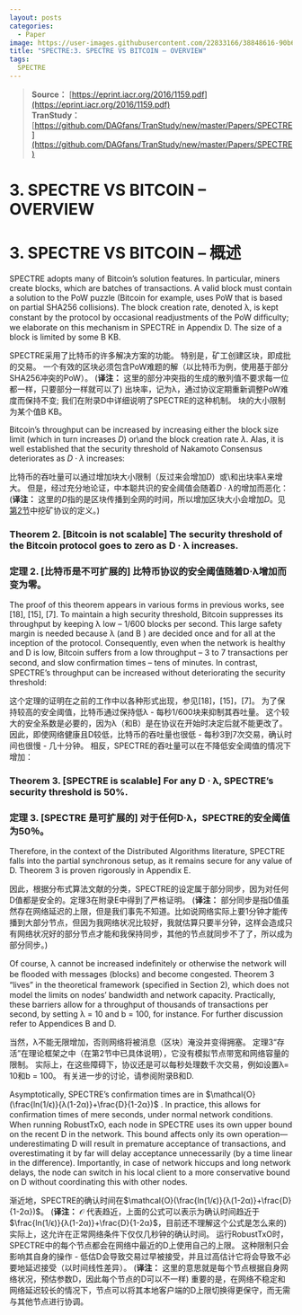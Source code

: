 ```yaml
---
layout: posts
categories:
  - Paper
image: https://user-images.githubusercontent.com/22833166/38848616-90b68176-423a-11e8-87e1-0287b5ed15e6.png
title: "SPECTRE:3. SPECTRE VS BITCOIN – OVERVIEW"
tags:
  SPECTRE
---
```


> **Source：** [https://eprint.iacr.org/2016/1159.pdf](https://eprint.iacr.org/2016/1159.pdf)  
> **TranStudy：** [https://github.com/DAGfans/TranStudy/new/master/Papers/SPECTRE](https://github.com/DAGfans/TranStudy/new/master/Papers/SPECTRE)

# 3. SPECTRE VS BITCOIN – OVERVIEW
# 3. SPECTRE VS BITCOIN – 概述


SPECTRE adopts many of Bitcoin’s solution features. 
In particular, miners create blocks, which are batches of transactions. 
A valid block must contain a solution to the PoW puzzle (Bitcoin for example, uses PoW that is based on partial SHA256 collisions). 
The block creation rate, denoted λ, is kept constant by the protocol by occasional readjustments of the PoW difﬁculty; 
we elaborate on this mechanism in SPECTRE in Appendix D. 
The size of a block is limited by some B KB.

SPECTRE采用了比特币的许多解决方案的功能。 
特别是，矿工创建区块，即成批的交易。 
一个有效的区块必须包含PoW难题的解（以比特币为例，使用基于部分SHA256冲突的PoW）。
(**译注：** 这里的部分冲突指的生成的散列值不要求每一位都一样，只要部分一样就可以了)
出块率，记为λ，通过协议定期重新调整PoW难度而保持不变; 
我们在附录D中详细说明了SPECTRE的这种机制。
块的大小限制为某个值B KB。

Bitcoin’s throughput can be increased by increasing either the block size limit (which in turn increases $D$) or\and the block creation rate $\lambda$. 
Alas, it is well established that the security threshold of Nakamoto Consensus deteriorates as $D \cdot \lambda$ increases:

比特币的吞吐量可以通过增加块大小限制（反过来会增加$D$）或\和出块率$λ$来增大。 
但是，经过充分地论证，中本聪共识的安全阈值会随着$D \cdot \lambda$的增加而恶化：
(**译注：** 这里的$D$指的是区块传播到全网的时间，所以增加区块大小会增加$D$。见[第2节](23-SPECTRE-2.-FORMAL-STATEMENT-OF-THE-PROBLEM.html)中挖矿协议的定义。)

### Theorem 2. [Bitcoin is not scalable] The security threshold of the Bitcoin protocol goes to zero as D · λ increases.

### 定理 2. [比特币是不可扩展的] 比特币协议的安全阈值随着D·λ增加而变为零。

The proof of this theorem appears in various forms in previous works, see [18], [15], [7]. 
To maintain a high security threshold, Bitcoin suppresses its throughput by keeping λ low – 1/600 blocks per second. 
This large safety margin is needed because λ (and B ) are decided once and for all at the inception of the protocol. Consequently, even when the network is healthy and D is low, Bitcoin suffers from a low throughput – 3 to 7 transactions per second, and slow conﬁrmation times – tens of minutes. 
In contrast, SPECTRE’s throughput can be increased without deteriorating the security threshold:

这个定理的证明在之前的工作中以各种形式出现，参见[18]，[15]，[7]。 
为了保持较高的安全阈值，比特币通过保持低λ - 每秒1/600块来抑制其吞吐量。 
这个较大的安全系数是必要的，因为λ（和B）是在协议在开始时决定后就不能更改了。 
因此，即使网络健康且D较低，比特币的吞吐量也很低 - 每秒3到7次交易，确认时间也很慢 - 几十分钟。 
相反，SPECTRE的吞吐量可以在不降低安全阈值的情况下增加：

### Theorem 3. [SPECTRE is scalable] For any D · λ, SPECTRE’s security threshold is 50%.

### 定理 3. [SPECTRE 是可扩展的] 对于任何D·λ，SPECTRE的安全阈值为50％。

Therefore, in the context of the Distributed Algorithms literature, SPECTRE falls into the partial synchronous setup, as it remains secure for any value of D. Theorem 3 is proven rigorously in Appendix E.

因此，根据分布式算法文献的分类，SPECTRE的设定属于部分同步，因为对任何D值都是安全的。定理3在附录E中得到了严格证明。
(**译注：** 部分同步是指D值虽然存在网络延迟的上限，但是我们事先不知道。比如说网络实际上要1分钟才能传播到大部分节点，但因为我网络状况比较好，我就估算只要半分钟，这样会造成只有网络状况好的部分节点才能和我保持同步，其他的节点就同步不了了，所以成为部分同步。)

Of course, λ cannot be increased indeﬁnitely or otherwise the network will be ﬂooded with messages (blocks) and become congested. 
Theorem 3 “lives” in the theoretical framework (speciﬁed in Section 2), which does not model the limits on nodes’ bandwidth and network capacity. 
Practically, these barriers allow for a throughput of thousands of transactions per second, by setting λ = 10 and b = 100, for instance. 
For further discussion refer to Appendices B and D.

当然，λ不能无限增加，否则网络将被消息（区块）淹没并变得拥塞。 
定理3“存活”在理论框架之中（在第2节中已具体说明），它没有模拟节点带宽和网络容量的限制。 
实际上，在这些障碍下，协议还是可以每秒处理数千次交易，例如设置λ= 10和b = 100。 
有关进一步的讨论，请参阅附录B和D.

Asymptotically, SPECTRE’s conﬁrmation times are in $\mathcal{O}(\frac{ln(1/ϵ)}{λ(1-2α)}+\frac{D}{1-2α})$ . 
In practice, this allows for conﬁrmation times of mere seconds, under normal network conditions. 
When running RobustTxO, each node in SPECTRE uses its own upper bound on the recent D in the network. 
This bound affects only its own operation—underestimating D will result in premature acceptance of transactions, and overestimating it by far will delay acceptance unnecessarily (by a time linear in the difference). 
Importantly, in case of network hiccups and long network delays, the node can switch in his local client to a more conservative bound on D without coordinating this with other nodes.

渐近地，SPECTRE的确认时间在$\mathcal{O}(\frac{ln(1/ϵ)}{λ(1-2α)}+\frac{D}{1-2α})$。
(**译注：** $\mathcal{O}$  代表趋近，上面的公式可以表示为确认时间趋近于$\frac{ln(1/ϵ)}{λ(1-2α)}+\frac{D}{1-2α}$，目前还不理解这个公式是怎么来的)
实际上，这允许在正常网络条件下仅仅几秒钟的确认时间。
运行RobustTxO时，SPECTRE中的每个节点都会在网络中最近的D上使用自己的上限。
这种限制只会影响其自身的操作 - 低估D会导致交易过早被接受，并且过高估计它将会导致不必要地延迟接受（以时间线性差异）。
(**译注：** 这里的意思就是每个节点根据自身网络状况，预估参数D，因此每个节点的D可以不一样)
重要的是，在网络不稳定和网络延迟较长的情况下，节点可以将其本地客户端的D上限切换得更保守，而无需与其他节点进行协调。
